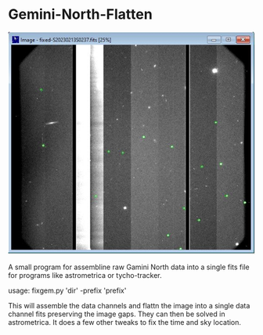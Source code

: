 # Gemini-North-Flatten

![](Prev.JPG)

A small program for assembline raw Gamini North data into a single fits file for programs like astrometrica or tycho-tracker.

usage: fixgem.py 'dir' -prefix 'prefix'

This will assemble the data channels and flattn the image into a single data channel fits preserving the image gaps. They can then be solved in astrometrica. It does a few other tweaks to fix the time and sky location.
